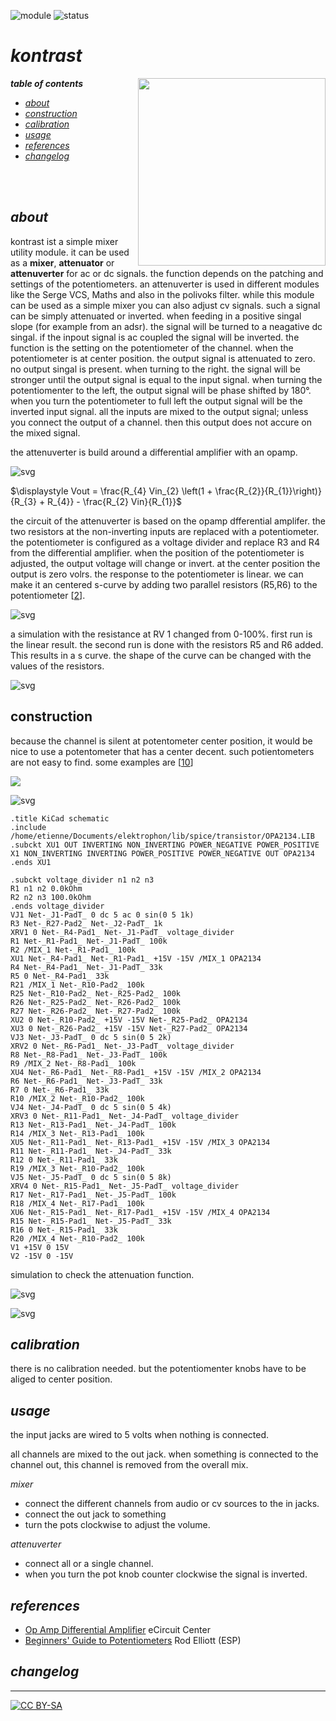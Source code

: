 ![module](https://img.shields.io/badge/module-mischer-yellow)
![status](https://img.shields.io/badge/status-work%20in%20progress-orange)

# *kontrast*

<a href="https://photos.app.goo.gl/pg6iZUC32rTKX5LC7"><img src="https://spielhuus.github.io/elektrophon/images/kontrast-logo-tmb.jpg" height="300px" align="right"></a>

***table of contents***

* [*about*](#about)
* [*construction*](#construction)
* [*calibration*](#calibration)
* [*usage*](#usage)
* [*references*](#lreferences)
* [*changelog*](#changelog)

<br/><br/>

## *about*

kontrast ist a simple mixer utility module. it can be used as a **mixer**, **attenuator** or **attenuverter** for ac or dc signals. the function depends on the patching and settings of the potentiometers. an attenuverter is used in different modules like the  Serge VCS, Maths and also in the polivoks filter. while this module can be used as a simple mixer you can also adjust cv signals. such a signal can be simply attenuated or inverted. when feeding in a positive singal slope (for example from an adsr). the signal will be turned to a neagative dc singal. if the inpout signal is ac coupled the signal will be inverted. the function is the setting on the potentiometer of the channel. when the potentiometer is at center position. the output signal is attenuated to zero. no output singal is present. when turning to the right. the signal will be stronger until the output signal is equal to the input signal. when turning the potentiomenter to the left, the output signal will be phase shifted by 180°. when you turn the potentiometer to full left the output signal will be the inverted input signal. all the inputs are mixed to the output signal; unless you connect the output of a channel. then this output does not accure on the mixed signal.

the attenuverter is build around a differential amplifier with an opamp. 




![svg](README_files/README_7_0.svg)






$\displaystyle Vout = \frac{R_{4} Vin_{2} \left(1 + \frac{R_{2}}{R_{1}}\right)}{R_{3} + R_{4}} - \frac{R_{2} Vin}{R_{1}}$



the circuit of the attenuverter is based on the opamp dfferential amplifer. the two resistors at the non-inverting inputs are replaced with a potentiometer. the potentiometer is configured as a voltage divider and replace R3 and R4 from the differential amplifier. when the position of the potentiometer is adjusted, the output voltage will change or invert. at the center position  the output is zero volrs. the response to the potentiometer is linear. we can make it an centered s-curve by adding two parallel resistors (R5,R6) to the potentiometer [[2][2]].




![svg](README_files/README_10_0.svg)



a simulation with the resistance at RV 1 changed from 0-100%. first run is the linear result. the second run is done with the resistors R5 and R6 added. This results in a s curve. the shape of the curve can be changed with the values of the resistors.


![svg](README_files/README_12_0.svg)


## construction

because the channel is silent at potentometer center position, it would be nice to use a potentometer that has a center decent. such potientometers are not easy to find. some examples are [[10][10]]


<img src="main/main.svg"/>



![svg](README_files/README_14_0.svg)


    .title KiCad schematic
    .include /home/etienne/Documents/elektrophon/lib/spice/transistor/OPA2134.LIB
    .subckt XU1 OUT INVERTING NON_INVERTING POWER_NEGATIVE POWER_POSITIVE
    X1 NON_INVERTING INVERTING POWER_POSITIVE POWER_NEGATIVE OUT OPA2134
    .ends XU1
    
    .subckt voltage_divider n1 n2 n3
    R1 n1 n2 0.0kOhm
    R2 n2 n3 100.0kOhm
    .ends voltage_divider
    VJ1 Net-_J1-PadT_ 0 dc 5 ac 0 sin(0 5 1k)
    R3 Net-_R27-Pad2_ Net-_J2-PadT_ 1k
    XRV1 0 Net-_R4-Pad1_ Net-_J1-PadT_ voltage_divider
    R1 Net-_R1-Pad1_ Net-_J1-PadT_ 100k
    R2 /MIX_1 Net-_R1-Pad1_ 100k
    XU1 Net-_R4-Pad1_ Net-_R1-Pad1_ +15V -15V /MIX_1 OPA2134
    R4 Net-_R4-Pad1_ Net-_J1-PadT_ 33k
    R5 0 Net-_R4-Pad1_ 33k
    R21 /MIX_1 Net-_R10-Pad2_ 100k
    R25 Net-_R10-Pad2_ Net-_R25-Pad2_ 100k
    R26 Net-_R25-Pad2_ Net-_R26-Pad2_ 100k
    R27 Net-_R26-Pad2_ Net-_R27-Pad2_ 100k
    XU2 0 Net-_R10-Pad2_ +15V -15V Net-_R25-Pad2_ OPA2134
    XU3 0 Net-_R26-Pad2_ +15V -15V Net-_R27-Pad2_ OPA2134
    VJ3 Net-_J3-PadT_ 0 dc 5 sin(0 5 2k)
    XRV2 0 Net-_R6-Pad1_ Net-_J3-PadT_ voltage_divider
    R8 Net-_R8-Pad1_ Net-_J3-PadT_ 100k
    R9 /MIX_2 Net-_R8-Pad1_ 100k
    XU4 Net-_R6-Pad1_ Net-_R8-Pad1_ +15V -15V /MIX_2 OPA2134
    R6 Net-_R6-Pad1_ Net-_J3-PadT_ 33k
    R7 0 Net-_R6-Pad1_ 33k
    R10 /MIX_2 Net-_R10-Pad2_ 100k
    VJ4 Net-_J4-PadT_ 0 dc 5 sin(0 5 4k)
    XRV3 0 Net-_R11-Pad1_ Net-_J4-PadT_ voltage_divider
    R13 Net-_R13-Pad1_ Net-_J4-PadT_ 100k
    R14 /MIX_3 Net-_R13-Pad1_ 100k
    XU5 Net-_R11-Pad1_ Net-_R13-Pad1_ +15V -15V /MIX_3 OPA2134
    R11 Net-_R11-Pad1_ Net-_J4-PadT_ 33k
    R12 0 Net-_R11-Pad1_ 33k
    R19 /MIX_3 Net-_R10-Pad2_ 100k
    VJ5 Net-_J5-PadT_ 0 dc 5 sin(0 5 8k)
    XRV4 0 Net-_R15-Pad1_ Net-_J5-PadT_ voltage_divider
    R17 Net-_R17-Pad1_ Net-_J5-PadT_ 100k
    R18 /MIX_4 Net-_R17-Pad1_ 100k
    XU6 Net-_R15-Pad1_ Net-_R17-Pad1_ +15V -15V /MIX_4 OPA2134
    R15 Net-_R15-Pad1_ Net-_J5-PadT_ 33k
    R16 0 Net-_R15-Pad1_ 33k
    R20 /MIX_4 Net-_R10-Pad2_ 100k
    V1 +15V 0 15V
    V2 -15V 0 -15V
    


simulation to check the attenuation function. 


![svg](README_files/README_17_0.svg)



![svg](README_files/README_18_0.svg)


## *calibration*

there is no calibration needed. but the potentiomenter knobs have to be aliged to center position.

## *usage*

the input jacks are wired to 5 volts when nothing is connected.

all channels are mixed to the out jack. when something is connected to the channel out, this channel is removed from the overall mix.

_mixer_
* connect the different channels from audio or cv sources to the in jacks.
* connect the out jack to something
* turn the pots clockwise to adjust the volume.

_attenuverter_
* connect all or a single channel. 
* when you turn the pot knob counter clockwise the signal is inverted.


## *references*

- [Op Amp Differential Amplifier][1] eCircuit  Center
- [Beginners' Guide to Potentiometers][2]  Rod Elliott (ESP)

[1]: http://www.ecircuitcenter.com/Circuits/opdif/opdif.htm
[2]: https://sound-au.com/pots.htm
[10]: https://www.mouser.ch/ProductDetail/ALPS/RK09L114001T?qs=Xb8IjHhkxj78e5CYccfZWg%3D%3D


## *changelog*



---
[![CC BY-SA](https://licensebuttons.net/l/by-sa/3.0/88x31.png)](https://creativecommons.org/licenses/by-sa/4.0/)
